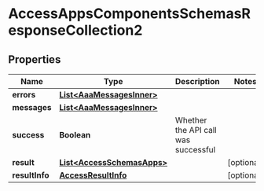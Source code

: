 

# AccessAppsComponentsSchemasResponseCollection2


## Properties

| Name | Type | Description | Notes |
|------------ | ------------- | ------------- | -------------|
|**errors** | [**List&lt;AaaMessagesInner&gt;**](AaaMessagesInner.md) |  |  |
|**messages** | [**List&lt;AaaMessagesInner&gt;**](AaaMessagesInner.md) |  |  |
|**success** | **Boolean** | Whether the API call was successful |  |
|**result** | [**List&lt;AccessSchemasApps&gt;**](AccessSchemasApps.md) |  |  [optional] |
|**resultInfo** | [**AccessResultInfo**](AccessResultInfo.md) |  |  [optional] |



